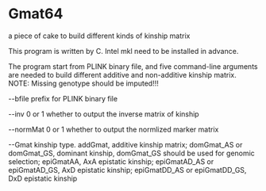 # Gmat64
a piece of cake to build different kinds of kinship matrix

This program is written by C. Intel mkl need to be installed in advance.

The program start from PLINK binary file, and five command-line arguments are needed to build different additive and non-additive kinship matrix.
NOTE: Missing genotype should be imputed!!!

--bfile  prefix for PLINK binary file

--inv 0 or 1 whether to output the inverse matrix of kinship

--normMat  0 or 1 whether to output the normlized marker matrix

--Gmat kinship type. 
addGmat, additive kinship matrix; 
domGmat_AS or domGmat_GS, dominant kinship, domGmat_GS should be used for genomic selection; 
epiGmatAA, AxA epistatic kinship; 
epiGmatAD_AS or epiGmatAD_GS, AxD epistatic kinship;
epiGmatDD_AS or epiGmatDD_GS, DxD epistatic kinship
